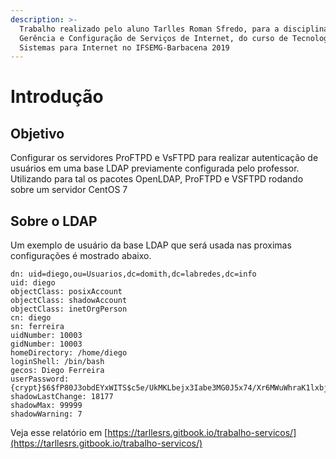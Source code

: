 ```yaml
---
description: >-
  Trabalho realizado pelo aluno Tarlles Roman Sfredo, para a disciplina de
  Gerência e Configuração de Serviços de Internet, do curso de Tecnologia em
  Sistemas para Internet no IFSEMG-Barbacena 2019
---
```


# Introdução

## Objetivo

Configurar os servidores ProFTPD e VsFTPD para realizar autenticação de usuários em uma base LDAP previamente configurada pelo professor. Utilizando para tal os pacotes OpenLDAP, ProFTPD e VSFTPD rodando sobre um servidor CentOS 7

## Sobre o LDAP

Um exemplo de usuário da base LDAP que será usada nas proximas configurações é mostrado abaixo.

```text
dn: uid=diego,ou=Usuarios,dc=domith,dc=labredes,dc=info
uid: diego
objectClass: posixAccount
objectClass: shadowAccount
objectClass: inetOrgPerson
cn: diego
sn: ferreira
uidNumber: 10003
gidNumber: 10003
homeDirectory: /home/diego
loginShell: /bin/bash
gecos: Diego Ferreira
userPassword: {crypt}$6$fP80J3obdEYxWITS$c5e/UkMKLbejx3Iabe3MG0J5x74/Xr6MWuWhraK1lxbjwoldk9PkExBvWLyHKfq0EwCNdV0pGqf4t4FueDtpY1
shadowLastChange: 18177
shadowMax: 99999
shadowWarning: 7
```

Veja esse relatório em [https://tarllesrs.gitbook.io/trabalho-servicos/](https://tarllesrs.gitbook.io/trabalho-servicos/)


